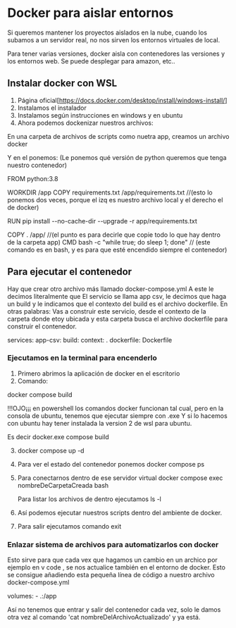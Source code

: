 # Docker para aislar entornos

Si queremos mantener los proyectos aislados en la nube, cuando los subamos
a un servidor real, no nos sirven los entornos virtuales de local.

Para tener varias versiones, docker aisla con contenedores las versiones y los entornos web.
Se puede desplegar para amazon, etc..

## Instalar docker con WSL

1. Página oficial[https://docs.docker.com/desktop/install/windows-install/]
2. Instalamos el instalador
3. Instalamos según instrucciones en windows y en ubuntu
4. Ahora podemos dockenizar nuestros archivos:

En una carpeta de archivos de scripts como nuetra app, creamos un archivo docker

Y en el ponemos:
(Le ponemos qué versión de python queremos que tenga nuestro contenedor)

FROM python:3.8

WORKDIR /app
COPY requirements.txt /app/requirements.txt
//(esto lo ponemos dos veces, porque el izq es nuestro archivo local y el derecho el de docker)

RUN pip install --no-cache-dir --upgrade -r app/requirements.txt

COPY . /app/
//(el punto es para decirle que copie todo lo que hay dentro de la carpeta app)
CMD bash -c "while true; do sleep 1; done"
// (este comando es en bash, y es para que esté encendido siempre el contenedor)

## Para ejecutar el contenedor

Hay que crear otro archivo más llamado docker-compose.yml
A este le decimos literalmente que El servicio se llama app csv, le decimos que haga un build y le indicamos que el contexto del build es el archivo dockerfile.
En otras palabras: Vas a construir este servicio, desde el contexto de la carpeta donde etoy ubicada y esta carpeta busca el archivo dockerfile para construir el contenedor.

services:
app-csv:
build:
context: .
dockerfile: Dockerfile

### Ejecutamos en la terminal para encenderlo

1. Primero abrimos la aplicación de docker en el escritorio
2. Comando:

docker compose build

!!!OJO¡¡¡ en powershell los comandos docker funcionan tal cual, pero en la consola de ubuntu, tenemos que ejecutar siempre con .exe
Y si lo hacemos con ubuntu hay tener instalada la version 2 de wsl para ubuntu.

Es decir docker.exe compose build

3.  docker compose up -d
4.  Para ver el estado del contenedor ponemos
    docker compose ps
5.  Para conectarnos dentro de ese servidor virtual
    docker compose exec nombreDeCarpetaCreada bash

    Para listar los archivos de dentro ejecutamos ls -l

6.  Así podemos ejecutar nuestros scripts dentro del ambiente de docker.
7.  Para salir ejecutamos comando exit

### Enlazar sistema de archivos para automatizarlos con docker

Esto sirve para que cada vex que hagamos un cambio en un archico por ejemplo en v code , se nos actualice también en el entorno de docker.
Esto se consigue añadiendo esta pequeña línea de código a nuestro archivo
docker-compose.yml

volumes: - .:/app

Así no tenemos que entrar y salir del contenedor cada vez, solo le damos otra vez al comando 'cat nombreDelArchivoActualizado' y ya está.
